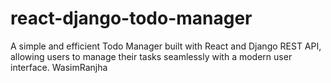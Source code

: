 # react-django-todo-manager
A simple and efficient Todo Manager built with React and Django REST API, allowing users to manage their tasks seamlessly with a modern user interface.
WasimRanjha
